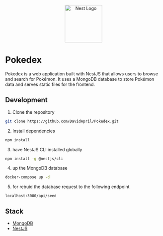 <p align="center">
  <a href="http://nestjs.com/" target="blank"><img src="https://nestjs.com/img/logo-small.svg" width="120" alt="Nest Logo" /></a>
</p>

# Pokedex

Pokedex is a web application built with NestJS that allows users to browse and search for Pokémon. It uses a MongoDB
database to store Pokémon data and serves static files for the frontend.

## Development

1. Clone the repository

```bash
git clone https://github.com/DavidApril/Pokedex.git
```

2. Install dependencies

```bash
npm install
```

3. have NestJS CLI installed globally

```bash
npm install -g @nestjs/cli
```

4. up the MongoDB database

```bash
docker-compose up -d
```

5. for rebuid the database request to the following endpoint

```
localhost:3000/api/seed
```
## Stack

* [MongoDB](https://www.mongodb.com/)
* [NestJS](https://nestjs.com/)